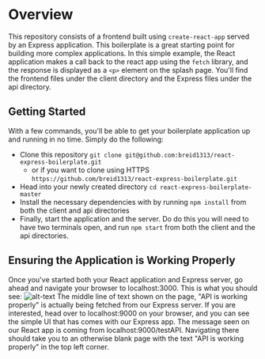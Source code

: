 # Overview
This repository consists of a frontend built using `create-react-app` served by an Express application. This boilerplate is a great starting point for building more complex applications. In this simple example, the React application makes a call back to the react app using the `fetch` library, and the response is displayed as a `<p>` element on the splash page. You'll find the frontend files under the client directory and the Express files under the api directory.

## Getting Started
With a few commands, you'll be able to get your boilerplate application up and running in no time. Simply do the following:
* Clone this repository `git clone git@github.com:breid1313/react-express-boilerplate.git`
    * or if you want to clone using HTTPS `https://github.com/breid1313/react-express-boilerplate.git`
* Head into your newly created directory `cd react-express-boilerplate-master`
* Install the necessary dependencies with by running `npm install` from both the client and api directories
* Finally, start the application and the server. Do do this you will need to have two terminals open, and run `npm start` from both the client and the api directories.

## Ensuring the Application is Working Properly
Once you've started both your React application and Express server, go ahead and navigate your browser to localhost:3000. This is what you should see:
![alt-text](https://user-images.githubusercontent.com/38542593/58131478-c343a780-7bec-11e9-9c9b-77d79fcfc920.png)
The middle line of text shown on the page, "API is working properly" is actually being fetched from our Express server. If you are interested, head over to localhost:9000 on your browser, and you can see the simple UI that has comes with our Express app. The message seen on our React app is coming from localhost:9000/testAPI. Navigating there should take you to an otherwise blank page with the text "API is working properly" in the top left corner.

